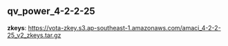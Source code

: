 ## qv_power_4-2-2-25

**zkeys**: <https://vota-zkey.s3.ap-southeast-1.amazonaws.com/amaci_4-2-2-25_v2_zkeys.tar.gz>
